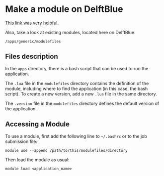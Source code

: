 # Make a module on DelftBlue

[This link was very helpful.](https://hpc.ncsu.edu/Documents/user_modules.php)

Also, take a look at existing modules, located here on DelftBlue:
```
/apps/generic/modulefiles
```

## Files description

In the `apps` directory, there is a bash script that can be used to run the application.

The `.lua` file in the `modulefiles` directory contains the definition of the module, including where to find the application (in this case, the bash script).
To create a new version, add a new `.lua` file in the same directory.

The `.version` file in the `modulefiles` directory defines the default version of the application.

## Accessing a Module

To use a module, first add the following line to `~/.bashrc` or to the job submission file:
```
module use --append /path/to/this/modulefiles/directory
```
Then load the module as usual:
```
module load <application_name>
```

